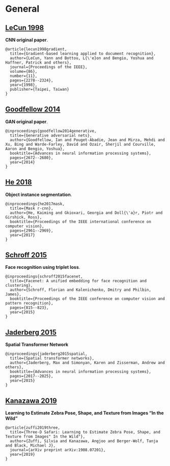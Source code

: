 # General

## [LeCun 1998](http://yann.lecun.com/exdb/publis/pdf/lecun-98.pdf)

**CNN original paper**.

```
@article{lecun1998gradient,
  title={Gradient-based learning applied to document recognition},
  author={LeCun, Yann and Bottou, L{\'e}on and Bengio, Yoshua and Haffner, Patrick and others},
  journal={Proceedings of the IEEE},
  volume={86},
  number={11},
  pages={2278--2324},
  year={1998},
  publisher={Taipei, Taiwan}
}
```

## [Goodfellow 2014](http://papers.nips.cc/paper/5423-generative-adversarial-nets.pdf)

**GAN original paper**.

```
@inproceedings{goodfellow2014generative,
  title={Generative adversarial nets},
  author={Goodfellow, Ian and Pouget-Abadie, Jean and Mirza, Mehdi and Xu, Bing and Warde-Farley, David and Ozair, Sherjil and Courville, Aaron and Bengio, Yoshua},
  booktitle={Advances in neural information processing systems},
  pages={2672--2680},
  year={2014}
}

```

## [He 2018](https://arxiv.org/pdf/1703.06870.pdf)

**Object instance segmentation**.

```
@inproceedings{he2017mask,
  title={Mask r-cnn},
  author={He, Kaiming and Gkioxari, Georgia and Doll{\'a}r, Piotr and Girshick, Ross},
  booktitle={Proceedings of the IEEE international conference on computer vision},
  pages={2961--2969},
  year={2017}
}
```

## [Schroff 2015](https://arxiv.org/pdf/1503.03832.pdf)

**Face recognition using triplet loss**.

```
@inproceedings{schroff2015facenet,
  title={Facenet: A unified embedding for face recognition and clustering},
  author={Schroff, Florian and Kalenichenko, Dmitry and Philbin, James},
  booktitle={Proceedings of the IEEE conference on computer vision and pattern recognition},
  pages={815--823},
  year={2015}
}
```

## [Jaderberg 2015](https://arxiv.org/pdf/1506.02025.pdf)

**Spatial Transformer Network**

```
@inproceedings{jaderberg2015spatial,
  title={Spatial transformer networks},
  author={Jaderberg, Max and Simonyan, Karen and Zisserman, Andrew and others},
  booktitle={Advances in neural information processing systems},
  pages={2017--2025},
  year={2015}
}
```

## [Kanazawa 2019](https://arxiv.org/pdf/1908.07201.pdf)

**Learning to Estimate Zebra Pose, Shape, and Texture from Images “In the Wild”**

```
@article{zuffi2019three,
  title={Three-D Safari: Learning to Estimate Zebra Pose, Shape, and Texture from Images" In the Wild"},
  author={Zuffi, Silvia and Kanazawa, Angjoo and Berger-Wolf, Tanja and Black, Michael J},
  journal={arXiv preprint arXiv:1908.07201},
  year={2019}
}
```
